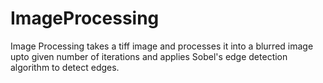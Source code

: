 # ImageProcessing
Image Processing takes a tiff image and processes it into a blurred image upto given number of iterations and applies Sobel's edge detection algorithm to detect edges.
